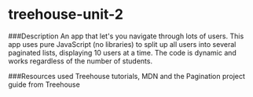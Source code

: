 # treehouse-unit-2

###Description
An app that let's you navigate through lots of users. This app uses pure JavaScript (no libraries) to split up all users into several paginated lists, displaying 10 users at a time. The code is dynamic and works regardless of the number of students. 

###Resources used 
Treehouse tutorials, MDN and the Pagination project guide from Treehouse